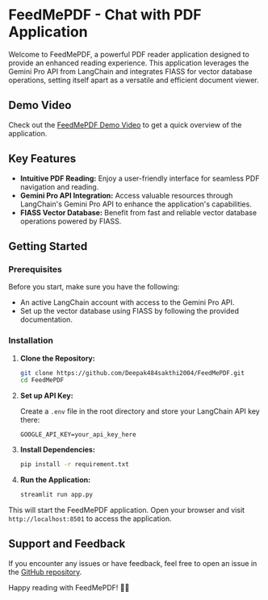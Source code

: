 # FeedMePDF - Chat with PDF Application

Welcome to FeedMePDF, a powerful PDF reader application designed to provide an enhanced reading experience. This application leverages the Gemini Pro API from LangChain and integrates FIASS for vector database operations, setting itself apart as a versatile and efficient document viewer.

## Demo Video

Check out the [FeedMePDF Demo Video](https://www.youtube.com/watch?v=SEIB3fpstUE) to get a quick overview of the application.

## Key Features

- **Intuitive PDF Reading:** Enjoy a user-friendly interface for seamless PDF navigation and reading.
- **Gemini Pro API Integration:** Access valuable resources through LangChain's Gemini Pro API to enhance the application's capabilities.
- **FIASS Vector Database:** Benefit from fast and reliable vector database operations powered by FIASS.

## Getting Started

### Prerequisites

Before you start, make sure you have the following:

- An active LangChain account with access to the Gemini Pro API.
- Set up the vector database using FIASS by following the provided documentation.

### Installation

1. **Clone the Repository:**

    ```bash
    git clone https://github.com/Deepak484sakthi2004/FeedMePDF.git
    cd FeedMePDF
    ```

2. **Set up API Key:**

    Create a `.env` file in the root directory and store your LangChain API key there:

    ```
    GOOGLE_API_KEY=your_api_key_here
    ```

3. **Install Dependencies:**

    ```cmd
    pip install -r requirement.txt
    ```

4. **Run the Application:**

    ```cmd
    streamlit run app.py
    ```

This will start the FeedMePDF application. Open your browser and visit `http://localhost:8501` to access the application.

## Support and Feedback

If you encounter any issues or have feedback, feel free to open an issue in the [GitHub repository](https://github.com/Deepak484sakthi2004/FeedMePDF/issues).

Happy reading with FeedMePDF! 📖🚀
